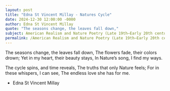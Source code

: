 ```yaml
---
layout: post
title: "Edna St Vincent Millay - Natures Cycle"
date: 2024-12-30 12:00:00 -0000
author: Edna St Vincent Millay
quote: "The seasons change, the leaves fall down,"
subject: American Realism and Nature Poetry (Late 19th–Early 20th century)
permalink: /American Realism and Nature Poetry (Late 19th–Early 20th century)/Edna St Vincent Millay/Edna St Vincent Millay - Natures Cycle
---
```


The seasons change, the leaves fall down,
The flowers fade, their colors drown;
Yet in my heart, their beauty stays,
In Nature’s song, I find my ways.

The cycle spins, and time reveals,
The truths that only Nature feels;
For in these whispers, I can see,
The endless love she has for me.


- Edna St Vincent Millay
